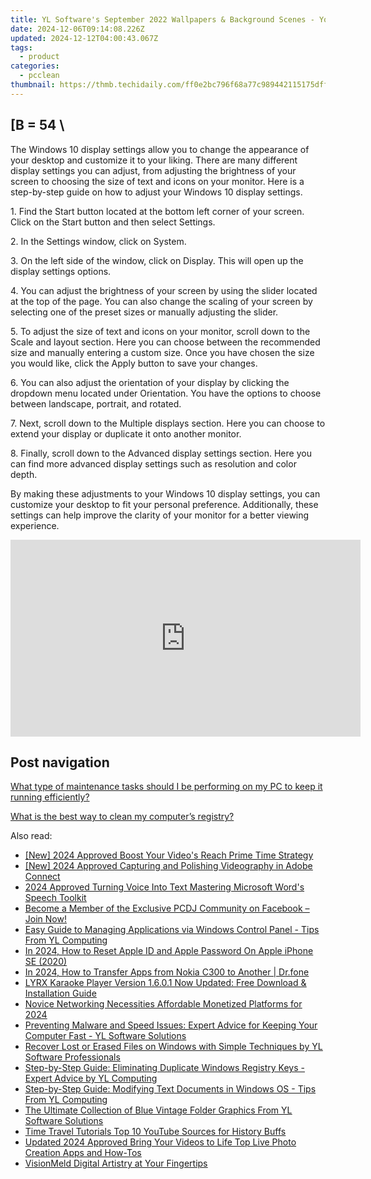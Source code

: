 ```yaml
---
title: YL Software's September 2022 Wallpapers & Background Scenes - Your Premium Digital Décor
date: 2024-12-06T09:14:08.226Z
updated: 2024-12-12T04:00:43.067Z
tags:
  - product
categories:
  - pcclean
thumbnail: https://thmb.techidaily.com/ff0e2bc796f68a77c989442115175dff38598efbd629d2e9e9c88ebc255585bb.jpg
---
```


## \[B = 54 \

The Windows 10 display settings allow you to change the appearance of your desktop and customize it to your liking. There are many different display settings you can adjust, from adjusting the brightness of your screen to choosing the size of text and icons on your monitor. Here is a step-by-step guide on how to adjust your Windows 10 display settings. 

1\. Find the Start button located at the bottom left corner of your screen. Click on the Start button and then select Settings.

2\. In the Settings window, click on System.

3\. On the left side of the window, click on Display. This will open up the display settings options. 

4\. You can adjust the brightness of your screen by using the slider located at the top of the page. You can also change the scaling of your screen by selecting one of the preset sizes or manually adjusting the slider.

5\. To adjust the size of text and icons on your monitor, scroll down to the Scale and layout section. Here you can choose between the recommended size and manually entering a custom size. Once you have chosen the size you would like, click the Apply button to save your changes.

6\. You can also adjust the orientation of your display by clicking the dropdown menu located under Orientation. You have the options to choose between landscape, portrait, and rotated.

7\. Next, scroll down to the Multiple displays section. Here you can choose to extend your display or duplicate it onto another monitor.

8\. Finally, scroll down to the Advanced display settings section. Here you can find more advanced display settings such as resolution and color depth. 

By making these adjustments to your Windows 10 display settings, you can customize your desktop to fit your personal preference. Additionally, these settings can help improve the clarity of your monitor for a better viewing experience.

<!-- affiliate ads begin -->
<iframe width="560" height="315" src="https://www.youtube.com/embed/C3cJe7Wgn6I?si=EckDFML-VJ_2sYz8" title="YouTube video player" frameborder="0" allow="accelerometer; autoplay; clipboard-write; encrypted-media; gyroscope; picture-in-picture; web-share" referrerpolicy="strict-origin-when-cross-origin" allowfullscreen></iframe>
<!-- affiliate ads end -->

## Post navigation

[What type of maintenance tasks should I be performing on my PC to keep it running efficiently?](https://tools.techidaily.com/pcclean/products/)

[What is the best way to clean my computer’s registry?](https://tools.techidaily.com/pcclean/products/)

<ins class="adsbygoogle"
     style="display:block"
     data-ad-format="autorelaxed"
     data-ad-client="ca-pub-7571918770474297"
     data-ad-slot="1223367746"></ins>

<ins class="adsbygoogle"
     style="display:block"
     data-ad-client="ca-pub-7571918770474297"
     data-ad-slot="8358498916"
     data-ad-format="auto"
     data-full-width-responsive="true"></ins>

<span class="atpl-alsoreadstyle">Also read:</span>
<div><ul>
<li><a href="https://youtube-web.techidaily.com/024-approved-boost-your-videos-reach-prime-time-strategy/"><u>[New] 2024 Approved Boost Your Video's Reach Prime Time Strategy</u></a></li>
<li><a href="https://video-screen-grab.techidaily.com/new-2024-approved-capturing-and-polishing-videography-in-adobe-connect/"><u>[New] 2024 Approved Capturing and Polishing Videography in Adobe Connect</u></a></li>
<li><a href="https://some-approaches.techidaily.com/2024-approved-turning-voice-into-text-mastering-microsoft-words-speech-toolkit/"><u>2024 Approved Turning Voice Into Text Mastering Microsoft Word's Speech Toolkit</u></a></li>
<li><a href="https://discover-able.techidaily.com/become-a-member-of-the-exclusive-pcdj-community-on-facebook-join-now/"><u>Become a Member of the Exclusive PCDJ Community on Facebook – Join Now!</u></a></li>
<li><a href="https://discover-able.techidaily.com/easy-guide-to-managing-applications-via-windows-control-panel-tips-from-yl-computing/"><u>Easy Guide to Managing Applications via Windows Control Panel - Tips From YL Computing</u></a></li>
<li><a href="https://apple-account.techidaily.com/in-2024-how-to-reset-apple-id-and-apple-password-on-apple-iphone-se-2020-by-drfone-ios/"><u>In 2024, How to Reset Apple ID and Apple Password On Apple iPhone SE (2020)</u></a></li>
<li><a href="https://android-transfer.techidaily.com/in-2024-how-to-transfer-apps-from-nokia-c300-to-another-drfone-by-drfone-transfer-from-android-transfer-from-android/"><u>In 2024, How to Transfer Apps from Nokia C300 to Another | Dr.fone</u></a></li>
<li><a href="https://discover-able.techidaily.com/lyrx-karaoke-player-version-1601-now-updated-free-download-and-installation-guide/"><u>LYRX Karaoke Player Version 1.6.0.1 Now Updated: Free Download & Installation Guide</u></a></li>
<li><a href="https://facebook-record-videos.techidaily.com/novice-networking-necessities-affordable-monetized-platforms-for-2024/"><u>Novice Networking Necessities Affordable Monetized Platforms for 2024</u></a></li>
<li><a href="https://discover-able.techidaily.com/preventing-malware-and-speed-issues-expert-advice-for-keeping-your-computer-fast-yl-software-solutions/"><u>Preventing Malware and Speed Issues: Expert Advice for Keeping Your Computer Fast - YL Software Solutions</u></a></li>
<li><a href="https://discover-able.techidaily.com/recover-lost-or-erased-files-on-windows-with-simple-techniques-by-yl-software-professionals/"><u>Recover Lost or Erased Files on Windows with Simple Techniques by YL Software Professionals</u></a></li>
<li><a href="https://discover-able.techidaily.com/step-by-step-guide-eliminating-duplicate-windows-registry-keys-expert-advice-by-yl-computing/"><u>Step-by-Step Guide: Eliminating Duplicate Windows Registry Keys - Expert Advice by YL Computing</u></a></li>
<li><a href="https://discover-able.techidaily.com/step-by-step-guide-modifying-text-documents-in-windows-os-tips-from-yl-computing/"><u>Step-by-Step Guide: Modifying Text Documents in Windows OS - Tips From YL Computing</u></a></li>
<li><a href="https://discover-able.techidaily.com/the-ultimate-collection-of-blue-vintage-folder-graphics-from-yl-software-solutions/"><u>The Ultimate Collection of Blue Vintage Folder Graphics From YL Software Solutions</u></a></li>
<li><a href="https://youtube-sure.techidaily.com/travel-tutorials-top-10-youtube-sources-for-history-buffs/"><u>Time Travel Tutorials Top 10 YouTube Sources for History Buffs</u></a></li>
<li><a href="https://smart-video-editing.techidaily.com/updated-2024-approved-bring-your-videos-to-life-top-live-photo-creation-apps-and-how-tos/"><u>Updated 2024 Approved Bring Your Videos to Life Top Live Photo Creation Apps and How-Tos</u></a></li>
<li><a href="https://extra-lessons.techidaily.com/visionmeld-digital-artistry-at-your-fingertips/"><u>VisionMeld Digital Artistry at Your Fingertips</u></a></li>
</ul></div>

